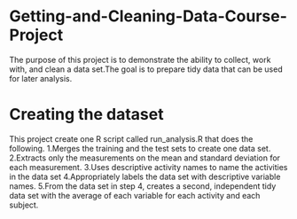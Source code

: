 # Getting-and-Cleaning-Data-Course-Project
The purpose of this project is to demonstrate the ability to collect, work with, and clean a data set.The goal is to prepare tidy data that can be used for later analysis.

# Creating the dataset
This project create one R script called run_analysis.R that does the following. 
    1.Merges the training and the test sets to create one data set.
    2.Extracts only the measurements on the mean and standard deviation for each measurement. 
    3.Uses descriptive activity names to name the activities in the data set
    4.Appropriately labels the data set with descriptive variable names. 
    5.From the data set in step 4, creates a second, independent tidy data set with the average of each variable for each activity and each subject.


